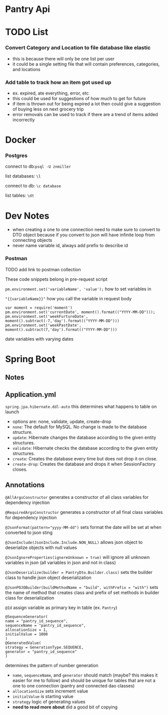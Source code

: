 # Pantry Api

# TODO List

### Convert Category and Location to file database like elastic

- this is because there will only be one list per user
- it could be a single setting file that will contain preferences, categories, and locations

### Add table to track how an item got used up

- ex. expired, ate everything, error, etc
- this could be used for suggestions of how much to get for future
- if item is thrown out for being expired a lot then could give a suggestion of buying less on next grocery trip
- error removals can be used to track if there are a trend of items added incorrectly

# Docker

### Postgres
connect to db:`psql -U znmiller`

list databases: `\l`

connect to db: `\c database`

list tables: `\dt`

# Dev Notes
- when creating a one to one connection need to make sure to convert to DTO object because if you convert to json will have infinite loop from connecting objects
- never name variable id, always add prefix to describe id
### Postman

TODO add link to postman collection

These code snippets belong in pre-request script

`pm.environment.set('variableName', 'value');` how to set variables in

`"{{variableName}}"` how you call the variable in request body

```
var moment = require('moment')
pm.environment.set('currentDate', moment().format(("YYYY-MM-DD")));
pm.environment.set('weekFurtureDate', moment().subtract(-7,'day').format(("YYYY-MM-DD")))
pm.environment.set('weekPastDate', moment().subtract(7,'day').format(("YYYY-MM-DD")))
```
date variables with varying dates


# Spring Boot

## Notes

## Application.yml

`spring.jpa.hibernate.ddl-auto` this determines what happens to table on launch 
- options are: none, validate, update, create-drop
- `none`: The default for MySQL. No change is made to the database structure.
- `update`: Hibernate changes the database according to the given entity structures.
- `validate`: Hibernate checks the database according to the given entity structures.
- `create`: Creates the database every time but does not drop it on close.
- `create-drop`: Creates the database and drops it when SessionFactory closes.

## Annotations
`@AllArgsConstructor` generates a constructor of all class variables for dependency injection

`@RequiredArgsConstructor` generates a constructor of all final class variables for dependency injection

`@JsonFormat(pattern="yyyy-MM-dd")` sets format the date will be set at when converted to json sting

`@JsonInclude(JsonInclude.Include.NON_NULL)` allows json object to deserialize objects with null values

`@JsonIgnoreProperties(ignoreUnknown = true)` will ignore all unknown variables in json (all variables in json and not in class)

`@JsonDeserialize(builder = PantryDto.Builder.class)` sets the builder class to handle json object deserialization

`@JsonPOJOBuilder(buildMethodName = "build", withPrefix = "with")` sets the name of method that creates class and prefix of set methods in builder class for deserialization

`@Id` assign variable as primary key in table (ex. `Pantry`)

```
@SequenceGenerator(
name = "pantry_id_sequence",
sequenceName = "pantry_id_sequence",
allocationSize = 1,
initialValue = 1000
)
@GeneratedValue(
strategy = GenerationType.SEQUENCE,
generator = "pantry_id_sequence"
)
```
determines the pattern of number generation
- `name`, `sequenceName`, and `generator` should match (maybe? this makes it easier for me to follow) and should be unique for tables that are not a one to one connection (pantry and connected dao classes)
- `allocationSize` sets increment value
- `initialValue` is starting value
- `strategy` logic of generating values
- **need to read more about** did a good bit of copying